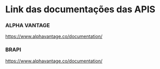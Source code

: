 # Link das documentações das APIS

### ALPHA VANTAGE
https://www.alphavantage.co/documentation/

### BRAPI
https://www.alphavantage.co/documentation/
